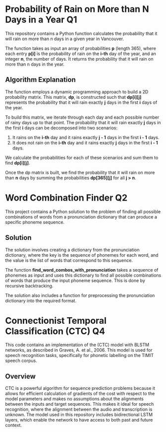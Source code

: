 # Probability of Rain on More than N Days in a Year Q1
This repository contains a Python function calculates the probability that it will rain on more than n days in a given year in Vancouver.

The function takes as input an array of probabilities **p** (length 365), where each entry **p[i]** is the probability of rain on the **i-th** day of the year, and an integer **n**, the number of days. It returns the probability that it will rain on more than n days in the year.

## Algorithm Explanation
The function employs a dynamic programming approach to build a 2D probability matrix. This matrix, **dp**, is constructed such that **dp[i][j]** represents the probability that it will rain exactly **j** days in the first **i** days of the year.

To build this matrix, we iterate through each day and each possible number of rainy days up to that point. The probability that it will rain exactly **j** days in the first **i** days can be decomposed into two scenarios:

1. It rains on the **i-th** day and it rains exactly **j - 1** days in the first **i - 1** days.
2. It does not rain on the **i-th** day and it rains exactly **j** days in the first **i - 1** days.

We calculate the probabilities for each of these scenarios and sum them to find **dp[i][j]**.

Once the dp matrix is built, we find the probability that it will rain on more than **n** days by summing the probabilities **dp[365][j]** for all **j > n**.
# Word Combination Finder Q2
This project contains a Python solution to the problem of finding all possible combinations of words from a pronunciation dictionary that can produce a specific phoneme sequence.

## Solution
The solution involves creating a dictionary from the pronunciation dictionary, where the key is the sequence of phonemes for each word, and the value is the list of words that correspond to this sequence.

The function **find_word_combos_with_pronunciation** takes a sequence of phonemes as input and uses this dictionary to find all possible combinations of words that produce the input phoneme sequence. This is done by recursive backtracking.

The solution also includes a function for preprocessing the pronunciation dictionary into the required format.
# Connectionist Temporal Classification (CTC) Q4
This code contains an implementation of the (CTC) model with BLSTM networks, as described in Graves, A. et al., 2006. This model is used for speech recognition tasks, specifically for phonetic labelling on the TIMIT speech corpus.

## Overview
CTC is a powerful algorithm for sequence prediction problems because it allows for efficient calculation of gradients of the cost with respect to the model parameters and makes no assumptions about the alignments between the inputs and target sequences. This makes it ideal for speech recognition, where the alignment between the audio and transcription is unknown. The model used in this repository includes bidirectional LSTM layers, which enable the network to have access to both past and future context.
